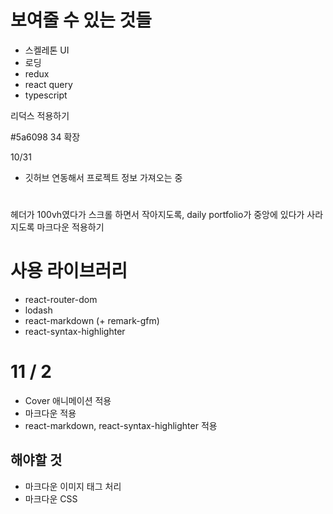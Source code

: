 # 보여줄 수 있는 것들

- 스켈레톤 UI
- 로딩
- redux
- react query
- typescript

리덕스 적용하기

#5a6098 34 확장

10/31

- 깃허브 연동해서 프로젝트 정보 가져오는 중

#

헤더가 100vh였다가 스크롤 하면서 작아지도록, daily portfolio가 중앙에 있다가 사라지도록
마크다운 적용하기

# 사용 라이브러리

- react-router-dom
- lodash
- react-markdown (+ remark-gfm)
- react-syntax-highlighter

# 11 / 2

- Cover 애니메이션 적용
- 마크다운 적용
- react-markdown, react-syntax-highlighter 적용

## 해야할 것

- 마크다운 이미지 태그 처리
- 마크다운 CSS
